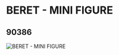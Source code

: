 # BERET - MINI FIGURE
## 90386
![BERET - MINI FIGURE](https://lc-www-live-s.legocdn.com/media/bricks/5/2/4587301.jpg)